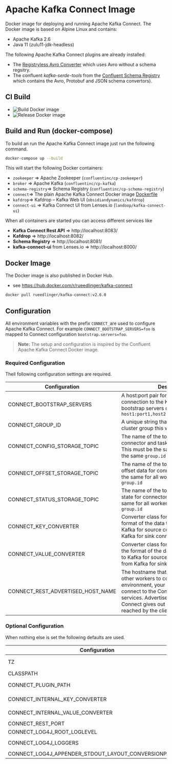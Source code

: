 # Apache Kafka Connect Image
Docker image for deploying and running Apache Kafka Connect. The Docker image is based on Alpine Linux and contains:
- Apache Kafka 2.6
- Java 11 (zulu11-jdk-headless)

The following Apache Kafka Connect plugins are already installed:
- The [Registryless Avro Converter](https://github.com/farmdawgnation/registryless-avro-converter) which uses Avro without a schema regsitry.
- The confluent *kafka-serde-tools* from the [Confluent Schema Registry](https://github.com/confluentinc/schema-registry) which contains the Avro, Protobuf and JSON schema convertors). 

## CI Build
- ![Build Docker image](https://github.com/rueedlinger/kafka-connect-image/workflows/Build%20Docker%20image/badge.svg)
- ![Release Docker image](https://github.com/rueedlinger/kafka-connect-image/workflows/Release%20Docker%20image/badge.svg)

## Build and Run (docker-compose)

To build an run the Apache Kafka Connect image just run the following command.

```bash
docker-compose up --build
```

This will start the following Docker containers:
- `zookeeper` => Apache Zookeeper (`confluentinc/cp-zookeeper`)
- `broker` => Apache Kafka (`confluentinc/cp-kafka`)
- `schema-registry`=> Schema Registry (`confluentinc/cp-schema-registry`)
- `connect`=> The plain Apache Kafka Connect Docker image [Dockerfile](Dockerfile)
- `kafdrop`=> Kafdrop – Kafka Web UI  (`obsidiandynamics/kafdrop`)
- `connect-ui` => Kafka Connect UI from Lenses.io (`landoop/kafka-connect-ui`)

When all containers are started you can access different services like 
- **Kafka Connect Rest API** => http://localhost:8083/
- **Kafdrop** => http://localhost:8082/
- **Schema Registry** => http://localhost:8081/
- **kafka-connect-ui** from Lenses.io  => http://localhost:8000/


## Docker Image

The Docker image is also published in Docker Hub.
- see https://hub.docker.com/r/rueedlinger/kafka-connect


```bash
docker pull rueedlinger/kafka-connect:v2.6.0
```

## Configuration
All environment variables with the prefix `CONNECT_`are used to configure Apache Kafka Connect. 
For example `CONNECT_BOOTSTRAP_SERVERS=foo` is mapped to Connect configuration `bootstrap.servers=foo`.

> **Note:** The setup and configuration is inspired by the Confluent Apache Kafka Connect Docker image.

### Required Configuration

Thell following configuration settings are required.

| Configuration | Description |
|-------------|-------------|
| CONNECT_BOOTSTRAP_SERVERS | A host:port pair for establishing the initial connection to the Kafka cluster. Multiple bootstrap servers can be used in the form `host1:port1,host2:port2,host3:port3....`|
| CONNECT_GROUP_ID | A unique string that identifies the Connect cluster group this worker belongs to.|
| CONNECT_CONFIG_STORAGE_TOPIC | The name of the topic in which to store connector and task configuration data. This must be the same for all workers with the same `group.id` |
| CONNECT_OFFSET_STORAGE_TOPIC | The name of the topic in which to store offset data for connectors. This must be the same for all workers with the same `group.id` |
| CONNECT_STATUS_STORAGE_TOPIC | The name of the topic in which to store state for connectors. This must be the same for all workers with the same `group.id` |
| CONNECT_KEY_CONVERTER | Converter class for keys. This controls the format of the data that will be written to Kafka for source connectors or read from Kafka for sink connectors. |
| CONNECT_VALUE_CONVERTER | Converter class for values. This controls the format of the data that will be written to Kafka for source connectors or read from Kafka for sink connectors. |
| CONNECT_REST_ADVERTISED_HOST_NAME | The hostname that will be given out to other workers to connect to. In a Docker environment, your clients must be able to connect to the Connect and other services. Advertised hostname is how Connect gives out a hostname that can be reached by the client. |


### Optional Configuration
When nothing else is set the following defaults are used.

| Configuration | Description | Default |
|---|---|---|
| TZ | The TZ environment variable is used to establish the local time zone. Valid values are `Europe/Zurich`, `America/New_York`, `Europe/Dublin`, ... | `UTC` |
| CLASSPATH | The Classpath which is set for Apache Kafka Connect. | `/connect/jars/*` |
| CONNECT_PLUGIN_PATH | The plugin.path value that indicates the location from which to load Connect plugins in classloading isolation. | `/connect/plugins,/usr/local/share/java` |
| CONNECT_INTERNAL_KEY_CONVERTER | Converter class for internal keys that implements the `Converter` interface. | `org.apache.kafka.connect.json.JsonConverter` with `value.converter.schemas.enable=true` |
| CONNECT_INTERNAL_VALUE_CONVERTER | Converter class for internal values that implements the `Converter` interface. | `org.apache.kafka.connect.json.JsonConverter` with `key.converter.schemas.enable=true`|
| CONNECT_REST_PORT | Port for the REST API to listen on. | `8083` |
| CONNECT_LOG4J_ROOT_LOGLEVEL | The root log level. | `INFO` |
| CONNECT_LOG4J_LOGGERS | There is also an option to override other log4j properties. Valid options are `org.apache.zookeeper=ERROR,org.I0Itec.zkclient=ERROR,org.reflections=ERROR` | - |
| CONNECT_LOG4J_APPENDER_STDOUT_LAYOUT_CONVERSIONPATTERN | The logging format which is used. | `'[%d] %p %X{connector.context}%m (%c:%L)%n'`|